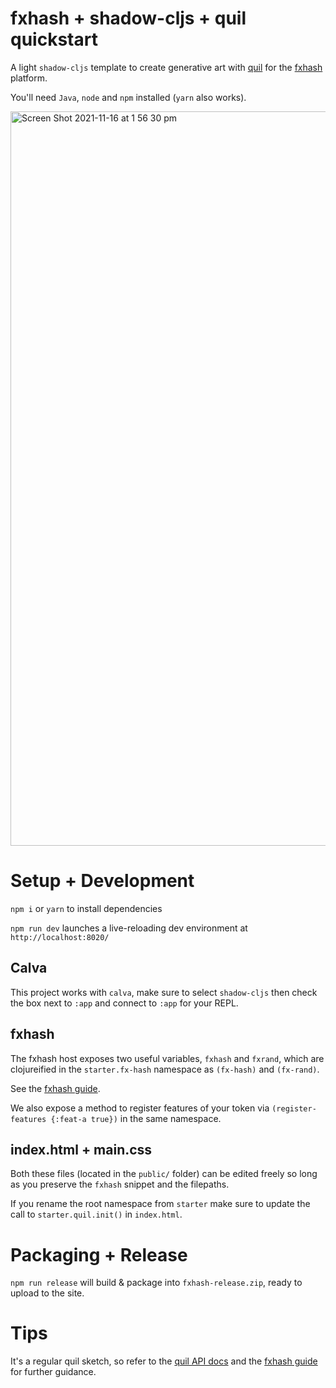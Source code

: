 # fxhash + shadow-cljs + quil quickstart

A light `shadow-cljs` template to create generative art with [quil](http://quil.info/) for the [fxhash](https://www.fxhash.xyz/) platform. 

You'll need `Java`, `node` and `npm` installed (`yarn` also works). 

<img width="1175" alt="Screen Shot 2021-11-16 at 1 56 30 pm" src="https://user-images.githubusercontent.com/5009316/141897043-5bad64cb-a11a-42ae-b519-132a74e3a4ba.png">

# Setup + Development

`npm i` or `yarn` to install dependencies

`npm run dev` launches a live-reloading dev environment at `http://localhost:8020/`

## Calva

This project works with `calva`, make sure to select `shadow-cljs` then check the box next to `:app` and connect to `:app` for your REPL.

## fxhash

The fxhash host exposes two useful variables, `fxhash` and `fxrand`, which are clojureified in the `starter.fx-hash` namespace as `(fx-hash)` and `(fx-rand)`.

See the [fxhash guide](https://www.fxhash.xyz/articles/guide-mint-generative-token).

We also expose a method to register features of your token via `(register-features {:feat-a true})` in the same namespace.

## index.html + main.css

Both these files (located in the `public/` folder) can be edited freely so long as you preserve the `fxhash` snippet and the filepaths.

If you rename the root namespace from `starter` make sure to update the call to `starter.quil.init()` in `index.html`.

# Packaging + Release

`npm run release` will build & package into `fxhash-release.zip`, ready to upload to the site.

# Tips

It's a regular quil sketch, so refer to the [quil API docs](http://quil.info/api) and the [fxhash guide](https://www.fxhash.xyz/articles/guide-mint-generative-token) for further guidance.
